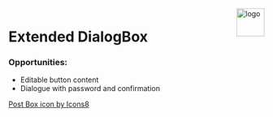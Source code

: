 <img src="https://img.icons8.com/dusk/100/000000/mailbox-opened-flag-down.png" alt="logo" title="ExtendedDialogBox" align="right" height="55">

# Extended DialogBox

### Opportunities:

* Editable button content
* Dialogue with password and confirmation

<a href="https://icons8.com/icon/55041/post-box">Post Box icon by Icons8</a>
